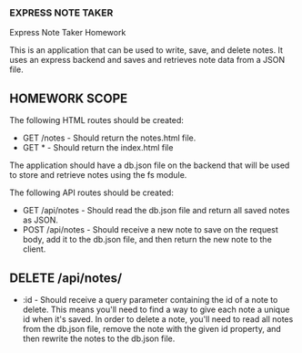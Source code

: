 ### EXPRESS NOTE TAKER
Express Note Taker Homework

This is an application that can be used to write, save, and delete notes. It uses an express backend and saves and retrieves note data from a JSON file.

## HOMEWORK SCOPE
The following HTML routes should be created:
* GET /notes - Should return the notes.html file.
* GET * - Should return the index.html file

The application should have a db.json file on the backend that will be used to store and retrieve notes using the fs module.

The following API routes should be created:
* GET /api/notes - Should read the db.json file and return all saved notes as JSON.
* POST /api/notes - Should receive a new note to save on the request body, add it to the db.json file, and then return the new note to the client.

## DELETE /api/notes/
* :id - Should receive a query parameter containing the id of a note to delete. This means you'll need to find a way to give each note a unique id when it's saved. In order to delete a note, you'll need to read all notes from the db.json file, remove the note with the given id property, and then rewrite the notes to the db.json file.
